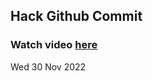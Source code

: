 
 ## Hack Github Commit 
 ### Watch video <a href="https://www.youtube.com">here</a> 
 Wed 30 Nov 2022 
